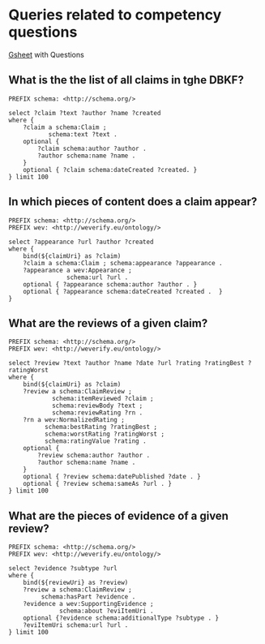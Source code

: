 # Queries related to competency questions 

[Gsheet](https://docs.google.com/spreadsheets/d/1KyhzI7aoNaKKv1pqSzwgbNKYVftlqYfxKQFksDmHYNw/edit#gid=0) with Questions

## What is the the list of all claims in tghe DBKF?

```sparql
PREFIX schema: <http://schema.org/>

select ?claim ?text ?author ?name ?created
where {
    ?claim a schema:Claim ;
           schema:text ?text .
    optional { 
        ?claim schema:author ?author .
        ?author schema:name ?name .
    }
    optional { ?claim schema:dateCreated ?created. }
} limit 100
```
## In which pieces of content does a claim appear?

```sparql
PREFIX schema: <http://schema.org/>
PREFIX wev: <http://weverify.eu/ontology/>

select ?appearance ?url ?author ?created
where { 
    bind(${claimUri} as ?claim)
    ?claim a schema:Claim ; schema:appearance ?appearance .
    ?appearance a wev:Appearance ;
                schema:url ?url .
    optional { ?appearance schema:author ?author . }
    optional { ?appearance schema:dateCreated ?created .  }
}
```
## What are the reviews of a given claim?

```sparql
PREFIX schema: <http://schema.org/>
PREFIX wev: <http://weverify.eu/ontology/>

select ?review ?text ?author ?name ?date ?url ?rating ?ratingBest ?ratingWorst
where { 
    bind(${claimUri} as ?claim)
    ?review a schema:ClaimReview ;
            schema:itemReviewed ?claim ;
            schema:reviewBody ?text ;
            schema:reviewRating ?rn .
    ?rn a wev:NormalizedRating ;
          schema:bestRating ?ratingBest ;
          schema:worstRating ?ratingWorst ;
          schema:ratingValue ?rating .
    optional { 
        ?review schema:author ?author .
        ?author schema:name ?name .
    }
    optional { ?review schema:datePublished ?date . }
    optional { ?review schema:sameAs ?url . }
} limit 100 
```

## What are the pieces of evidence of a given review? 

```sparql
PREFIX schema: <http://schema.org/>
PREFIX wev: <http://weverify.eu/ontology/>

select ?evidence ?subtype ?url
where { 
    bind(${reviewUri} as ?review)
    ?review a schema:ClaimReview ;
         schema:hasPart ?evidence .
    ?evidence a wev:SupportingEvidence ;
              schema:about ?eviItemUri .
    optional {?evidence schema:additionalType ?subtype . }
    ?eviItemUri schema:url ?url .
} limit 100 
```

